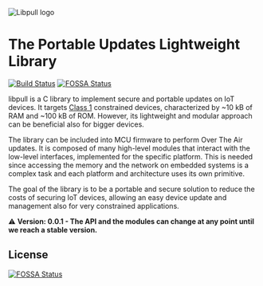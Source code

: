 ![Libpull logo](https://github.com/AntonioLangiu/libpull/raw/master/libpull.png)

 # The Portable Updates Lightweight Library

 [![Build Status](https://travis-ci.com/AntonioLangiu/libpull.svg?token=wmyzpNgdG2qdqyV8yUxq&branch=master)](https://travis-ci.com/AntonioLangiu/libpull)
[![FOSSA Status](https://app.fossa.io/api/projects/git%2Bgithub.com%2Flibpull%2Flibpull.svg?type=shield)](https://app.fossa.io/projects/git%2Bgithub.com%2Flibpull%2Flibpull?ref=badge_shield)


 libpull is a C library to implement secure and portable updates on IoT devices.
 It targets [Class 1](https://tools.ietf.org/html/rfc7228#section-3)
 constrained devices, characterized by ~10 kB of RAM and ~100 kB of ROM.
 However, its lightweight and modular approach can be beneficial also for bigger devices.

 The library can be included into MCU firmware to perform
 Over The Air updates. It is composed of many high-level
 modules that interact with the low-level interfaces, implemented
 for the specific platform. This is needed since
 accessing the memory and the network on embedded systems
 is a complex task and each platform and architecture uses its
 own primitive.

 The goal of the library is to be a portable and secure solution
 to reduce the costs of securing IoT devices, allowing an easy
 device update and management also for very
 constrained applications.


 ⚠  **Version: 0.0.1 - The API and the modules can change at any point until we
 reach a stable version.**


## License
[![FOSSA Status](https://app.fossa.io/api/projects/git%2Bgithub.com%2Flibpull%2Flibpull.svg?type=large)](https://app.fossa.io/projects/git%2Bgithub.com%2Flibpull%2Flibpull?ref=badge_large)